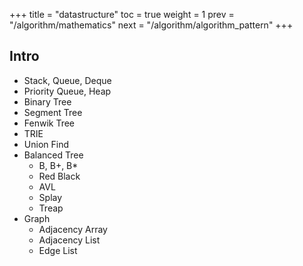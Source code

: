 +++
title  = "datastructure"
toc    = true
weight = 1
prev   = "/algorithm/mathematics"
next   = "/algorithm/algorithm_pattern"
+++

## Intro
- Stack, Queue, Deque
- Priority Queue, Heap
- Binary Tree
- Segment Tree
- Fenwik Tree
- TRIE
- Union Find
- Balanced Tree
  - B, B+, B*
  - Red Black
  - AVL
  - Splay
  - Treap
- Graph
  - Adjacency Array
  - Adjacency List
  - Edge List
